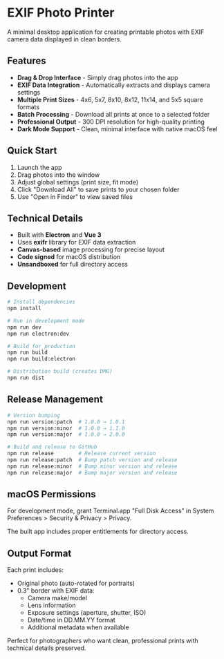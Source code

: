 # EXIF Photo Printer

A minimal desktop application for creating printable photos with EXIF camera data displayed in clean borders.

## Features

- **Drag & Drop Interface** - Simply drag photos into the app
- **EXIF Data Integration** - Automatically extracts and displays camera settings
- **Multiple Print Sizes** - 4x6, 5x7, 8x10, 8x12, 11x14, and 5x5 square formats  
- **Batch Processing** - Download all prints at once to a selected folder
- **Professional Output** - 300 DPI resolution for high-quality printing
- **Dark Mode Support** - Clean, minimal interface with native macOS feel

## Quick Start

1. Launch the app
2. Drag photos into the window
3. Adjust global settings (print size, fit mode)
4. Click "Download All" to save prints to your chosen folder
5. Use "Open in Finder" to view saved files

## Technical Details

- Built with **Electron** and **Vue 3**
- Uses **exifr** library for EXIF data extraction
- **Canvas-based** image processing for precise layout
- **Code signed** for macOS distribution
- **Unsandboxed** for full directory access

## Development

```bash
# Install dependencies
npm install

# Run in development mode
npm run dev
npm run electron:dev

# Build for production
npm run build
npm run build:electron

# Distribution build (creates DMG)
npm run dist
```

## Release Management

```bash
# Version bumping
npm run version:patch  # 1.0.0 → 1.0.1
npm run version:minor  # 1.0.0 → 1.1.0
npm run version:major  # 1.0.0 → 2.0.0

# Build and release to GitHub
npm run release        # Release current version
npm run release:patch  # Bump patch version and release
npm run release:minor  # Bump minor version and release
npm run release:major  # Bump major version and release
```

## macOS Permissions

For development mode, grant Terminal.app "Full Disk Access" in System Preferences > Security & Privacy > Privacy.

The built app includes proper entitlements for directory access.

## Output Format

Each print includes:
- Original photo (auto-rotated for portraits)
- 0.3" border with EXIF data:
  - Camera make/model
  - Lens information  
  - Exposure settings (aperture, shutter, ISO)
  - Date/time in DD.MM.YY format
  - Additional metadata when available

Perfect for photographers who want clean, professional prints with technical details preserved.
